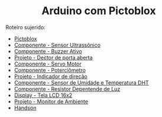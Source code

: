 <h1 align="center">Arduino com Pictoblox</h1>
Roteiro sujerido:

- [Pictoblox](pages/pictoblox.md)
- [Componente - Sensor Ultrassônico](pages/componente_ultrassonico.md)
- [Componente - Buzzer Ativo](pages/componente_buzzer_ativo.md)
- [Projeto - Dector de porta aberta](pages/projeto_detector_porta.md)
- [Componente - Servo Motor](pages/componente_servo_motor.md)
- [Componente - Poterciômetro](pages/componente_potenciometro.md)
- [Projeto - Indicador de direção](pages/projeto_direcao.md)
- [Componente - Sensor de Umidade e Temperatura DHT](pages/componente_dht.md)
- [Componente - Resistor Depentende de Luz](pages/componente_dht.md)
- [Display - Tela LCD 16x2](pages/lcd.md)
- [Projeto - Monitor de Ambiente](pages/projeto_ambiente.md)
- [Handson](pages/handson.md)
